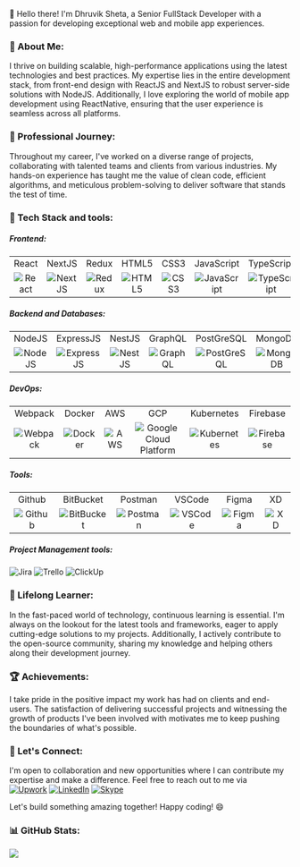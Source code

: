 👋 Hello there! I'm Dhruvik Sheta, a Senior FullStack Developer with a passion for developing exceptional web and mobile app experiences. 

<h3 align="left">🚀 About Me:</h3>
I thrive on building scalable, high-performance applications using the latest technologies and best practices. My expertise lies in the entire development stack, from front-end design with ReactJS and NextJS to robust server-side solutions with NodeJS. Additionally, I love exploring the world of mobile app development using ReactNative, ensuring that the user experience is seamless across all platforms.

<h3 align="left">💼 Professional Journey:</h3>
Throughout my career, I've worked on a diverse range of projects, collaborating with talented teams and clients from various industries. My hands-on experience has taught me the value of clean code, efficient algorithms, and meticulous problem-solving to deliver software that stands the test of time.

<h3 align="left">🔧 Tech Stack and tools:</h3>
<h5 align="left">Frontend:</h5>
<table>
  <tr>
    <td align="center">React</td>
    <td align="center">NextJS</td>
    <td align="center">Redux</td>
    <td align="center">HTML5</td>
    <td align="center">CSS3</td>
    <td align="center">JavaScript</td>
    <td align="center">TypeScript</td>
  </tr>
  <tr>
    <td align="center"><img src="https://skillicons.dev/icons?i=react" alt="React" /></td>
    <td align="center"><img src="https://skillicons.dev/icons?i=nextjs" alt="NextJS" /></td>
    <td align="center"><img src="https://skillicons.dev/icons?i=redux" alt="Redux" /></td>
    <td align="center"><img src="https://skillicons.dev/icons?i=html" alt="HTML5" /></td>
    <td align="center"><img src="https://skillicons.dev/icons?i=css" alt="CSS3" /></td>
    <td align="center"><img src="https://skillicons.dev/icons?i=js" alt="JavaScript" /></td>
    <td align="center"><img src="https://skillicons.dev/icons?i=ts" alt="TypeScript" /></td>
  </tr>
</table>
<h5 align="left">Backend and Databases:</h5>
<table>
  <tr>
    <td align="center">NodeJS</td>
    <td align="center">ExpressJS</td>
    <td align="center">NestJS</td>
    <td align="center">GraphQL</td>
    <td align="center">PostGreSQL</td>
    <td align="center">MongoDB</td>
    <td align="center">MySQL</td>
    <td align="center">DynamoDB</td>
  </tr>
  <tr>
    <td align="center"><img src="https://skillicons.dev/icons?i=nodejs" alt="NodeJS" /></td>
    <td align="center"><img src="https://skillicons.dev/icons?i=express" alt="ExpressJS" /></td>
    <td align="center"><img src="https://skillicons.dev/icons?i=nestjs" alt="NestJS" /></td>
    <td align="center"><img src="https://skillicons.dev/icons?i=graphql" alt="GraphQL" /></td>
    <td align="center"><img src="https://skillicons.dev/icons?i=postgres" alt="PostGreSQL" /></td>
    <td align="center"><img src="https://skillicons.dev/icons?i=mongodb" alt="MongoDB" /></td>
    <td align="center"><img src="https://skillicons.dev/icons?i=mysql" alt="MySQL" /></td>
    <td align="center"><img src="https://skillicons.dev/icons?i=dynamodb" alt="DynamoDB" /></td>
  </tr>
</table>
<h5 align="left">DevOps:</h5>
<table>
  <tr>
    <td align="center">Webpack</td>
    <td align="center">Docker</td>
    <td align="center">AWS</td>
    <td align="center">GCP</td>
    <td align="center">Kubernetes</td>
    <td align="center">Firebase</td>
  </tr>
  <tr>
    <td align="center"><img src="https://skillicons.dev/icons?i=webpack" alt="Webpack" /></td>
    <td align="center"><img src="https://skillicons.dev/icons?i=docker" alt="Docker" /></td>
    <td align="center"><img src="https://skillicons.dev/icons?i=aws" alt="AWS" /></td>
    <td align="center"><img src="https://skillicons.dev/icons?i=gcp" alt="Google Cloud Platform" /></td>
    <td align="center"><img src="https://skillicons.dev/icons?i=kubernetes" alt="Kubernetes" /></td>
    <td align="center"><img src="https://skillicons.dev/icons?i=firebase" alt="Firebase" /></td>
  </tr>
</table>
<h5 align="left">Tools:</h5>
<table>
  <tr>
    <td align="center">Github</td>
    <td align="center">BitBucket</td>
    <td align="center">Postman</td>
    <td align="center">VSCode</td>
    <td align="center">Figma</td>
    <td align="center">XD</td>
  </tr>
  <tr>
    <td align="center"><img src="https://skillicons.dev/icons?i=github" alt="Github" /></td>
    <td align="center"><img src="https://skillicons.dev/icons?i=bitbucket" alt="BitBucket" /></td>
    <td align="center"><img src="https://skillicons.dev/icons?i=postman" alt="Postman" /></td>
    <td align="center"><img src="https://skillicons.dev/icons?i=vscode" alt="VSCode" /></td>
    <td align="center"><img src="https://skillicons.dev/icons?i=figma" alt="Figma" /></td>
    <td align="center"><img src="https://skillicons.dev/icons?i=xd" alt="XD" /></td>
  </tr>
</table>
<h5 align="left">Project Management tools:</h5>

![Jira](https://img.shields.io/badge/Jira-%231DA1F2.svg?logo=Jira&logoColor=white)
![Trello](https://img.shields.io/badge/Trello-%23026AA7.svg?style=flat&logo=Trello&logoColor=white)
![ClickUp](https://img.shields.io/badge/clickup-%23E0234E.svg?style=flat&logo=clickup&logoColor=white)

<h3 align="left">🌱 Lifelong Learner:</h3>
In the fast-paced world of technology, continuous learning is essential. I'm always on the lookout for the latest tools and frameworks, eager to apply cutting-edge solutions to my projects. Additionally, I actively contribute to the open-source community, sharing my knowledge and helping others along their development journey.

<h3 align="left">🏆 Achievements:</h3>
I take pride in the positive impact my work has had on clients and end-users. The satisfaction of delivering successful projects and witnessing the growth of products I've been involved with motivates me to keep pushing the boundaries of what's possible.

<h3 align="left">🤝 Let's Connect:</h3>

I'm open to collaboration and new opportunities where I can contribute my expertise and make a difference. Feel free to reach out to me via <br/>
[![Upwork](https://img.shields.io/badge/Upwork-%234ea94b.svg?style=flat&logo=Upwork&logoColor=white)](https://www.upwork.com/freelancers/~0128bae70e2c5feebd)
[![LinkedIn](https://img.shields.io/badge/LinkedIn-%230077B5.svg?logo=linkedin&logoColor=white)](https://www.linkedin.com/in/sheta-dhruvik-320a741b8/)
[![Skype](https://img.shields.io/badge/Skype-%231DA1F2.svg?logo=Skype&logoColor=white)](https://join.skype.com/invite/pOQb4HYa1pDC)

Let's build something amazing together! Happy coding! 😄

<h3 align="left">📊 GitHub Stats:</h3>

![](https://github-readme-streak-stats.herokuapp.com/?user=shetadhruvik&theme=dark&hide_border=true)<br/>

